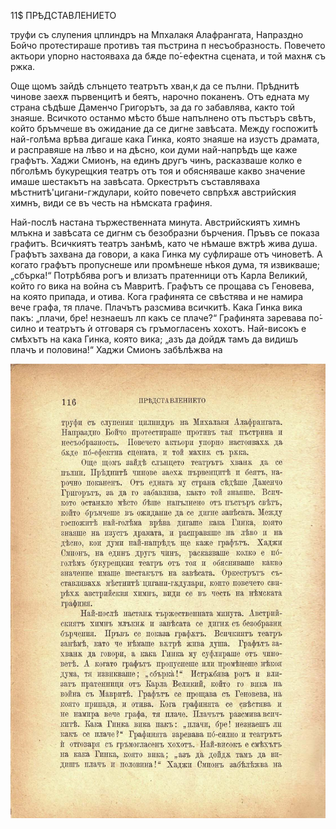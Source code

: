 ﻿11$	ПРѢДСТАВЛЕНИЕТО

труфи съ слупения цплиндръ на Мпхалакя Алафрангата, Напраздно Бойчо протестираше противъ тая пъстрина п несъобразность. Повечето актьори упорно настояваха да бѫде по́-ефектна сцената, и той махнѫ съ ржка.

Още щомъ зайдѣ слънцето театрътъ хван,к да се пълни. Прѣднитѣ чинове заехѫ първенцитѣ и беятъ, нарочно поканенъ. Отъ едната му страна сѣдѣше Даменчо Григорътъ, за да го забавлява, както той знаяше. Всичкото останмо мѣсто бѣше напълнено отъ пъстъръ свѣтъ, който бръмчеше въ ожидание да се дигне завѣсата. Между госпожитѣ най-голѣма врѣва дигаше кака Гинка, която знаяше на изустъ драмата, и расправяше на лѣво и на дѣсно, кои думи най-напрѣдъ ще каже графътъ. Хаджи Смионъ, на единъ другъ чинъ, расказваше колко е пбголѣмъ букурещкия театръ отъ тоя и обясняваше какво значение имаше шестакътъ на завѣсата. Оркестрътъ съставляваха мѣстнитѣ'цигани-гждулари, който повечето свпрѣхѫ австрийския химнъ, види се въ честь на нѣмската графиня.

Най-послѣ настана тържественната минута. Австрийскиятъ химнъ млъкна и завѣсата се дигнм съ безобразни бърчения. Пръвъ се показа графитъ. Всичкиятъ театръ занѣмѣ, като че нѣмаше вжтрѣ жива душа. Графътъ захвана да говори, а кака Гинка му суфлираше отъ чиноветѣ. А когато графътъ пропуснеше или промѣнеше нѣкоя дума, тя извикваше; „сбърка!“ Потрѣбява рогъ и влизатъ пратенници отъ Карла Великий, който го вика на война съ Мавритѣ. Графътъ се прощава съ Геновева, на която припада, и отива. Кога графинята се свѣстява и не намира вече графа, тя плаче. Плачътъ разсмива всичкитѣ. Кака Гинка вика пакъ: „плачи, бре! незнаешъ лп какъ се плаче?“ Графинята заревава по́-силно и театрътъ ѝ отговаря съ гръмогласенъ хохотъ. Най-високъ е смѣхътъ на кака Гинка, която вика; „азъ да дойдѫ тамъ да видишъ плачъ и половина!“ Хаджи Смионъ забѣлѣжва на

![original](images/135.jpg)

